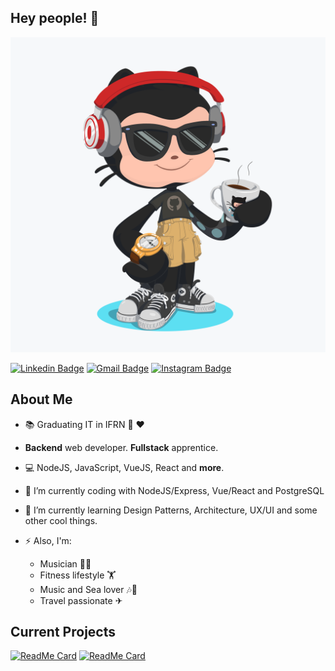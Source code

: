 ## Hey people! 👋


![Octocat](octocat.png)

[![Linkedin Badge](https://img.shields.io/badge/-LinkedIn-blue?style=flat-square&logo=Linkedin&logoColor=white&link=https://www.linkedin.com/in/leonandrade/)](https://www.linkedin.com/in/leonandrade/)
[![Gmail Badge](https://img.shields.io/badge/-Gmail-c14438?style=flat-square&logo=Gmail&logoColor=white&link=mailto:leonandrade22@gmail.com)](mailto:leonandrade22@gmail.com)
[![Instagram Badge](https://img.shields.io/badge/-Instagram-BF008C?style=flat-square&logo=Instagram&logoColor=white&link=https://www.instagram.com/donleonzera)](https://www.instagram.com/donleonzera) 



## About Me
- :books: Graduating IT in IFRN :green_heart: ❤ 
- **Backend** web developer. **Fullstack** apprentice.
- 💻 NodeJS, JavaScript, VueJS, React and **more**.
- 🔭 I’m currently coding with NodeJS/Express, Vue/React and PostgreSQL
- 🌱 I’m currently learning Design Patterns, Architecture, UX/UI and some other cool things. 


- ⚡ Also, I'm: 
  - Musician 🎸🎹
  - Fitness lifestyle 🏋️‍
  - Music and Sea lover 🎶🌊
  - Travel passionate ✈

## Current Projects 


[![ReadMe Card](https://github-readme-stats.vercel.app/api/pin/?username=dev-leonzera&repo=knExpress)](https://github.com/anuraghazra/github-readme-stats)
[![ReadMe Card](https://github-readme-stats.vercel.app/api/pin/?username=dev-leonzera&repo=ApiStarter)](https://github.com/anuraghazra/github-readme-stats)
